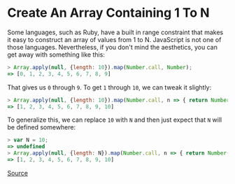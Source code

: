# Create An Array Containing 1 To N

Some languages, such as Ruby, have a built in range constraint that makes it
easy to construct an array of values from 1 to N. JavaScript is not one of
those languages. Nevertheless, if you don't mind the aesthetics, you can get
away with something like this:

```javascript
> Array.apply(null, {length: 10}).map(Number.call, Number);
=> [0, 1, 2, 3, 4, 5, 6, 7, 8, 9]
```

That gives us `0` through `9`. To get `1` through `10`, we can tweak it
slightly:

```javascript
> Array.apply(null, {length: 10}).map(Number.call, n => { return Number(n) + 1 });
=> [1, 2, 3, 4, 5, 6, 7, 8, 9, 10]
```

To generalize this, we can replace `10` with `N` and then just expect that
`N` will be defined somewhere:

```javascript
> var N = 10;
=> undefined
> Array.apply(null, {length: N}).map(Number.call, n => { return Number(n) + 1 });
=> [1, 2, 3, 4, 5, 6, 7, 8, 9, 10]
```

[Source](http://stackoverflow.com/a/20066663/535590) 
